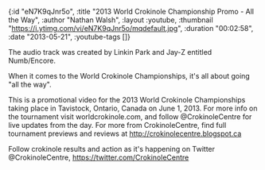 {:id "eN7K9qJnr5o",
 :title "2013 World Crokinole Championship Promo - All the Way",
 :author "Nathan Walsh",
 :layout :youtube,
 :thumbnail "https://i.ytimg.com/vi/eN7K9qJnr5o/mqdefault.jpg",
 :duration "00:02:58",
 :date "2013-05-21",
 :youtube-tags []}


The audio track was created by Linkin Park and Jay-Z entitled Numb/Encore.

When it comes to the World Crokinole Championships, it's all about going "all the way".

This is a promotional video for the 2013 World Crokinole Championships taking place in Tavistock, Ontario, Canada on June 1, 2013. For more info on the tournament visit worldcrokinole.com, and follow @CrokinoleCentre for live updates from the day. For more from CrokinoleCentre, find full tournament previews and reviews at http://crokinolecentre.blogspot.ca

Follow crokinole results and action as it's happening on Twitter @CrokinoleCentre, https://twitter.com/CrokinoleCentre
